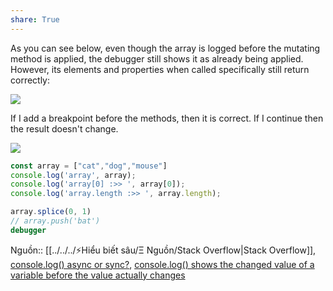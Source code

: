 ```yaml
---
share: True
---
```

As you can see below, even though the array is logged before the mutating method is applied, the debugger still shows it as already being applied. However, its elements and properties when called specifically still return correctly:

![](https://i.imgur.com/SjzA0DP.png)

If I add a breakpoint before the methods, then it is correct. If I continue then the result doesn't change.

![](https://i.imgur.com/AuWkA4C.png)


```js
const array = ["cat","dog","mouse"]
console.log('array', array);
console.log('array[0] :>> ', array[0]);
console.log('array.length :>> ', array.length);

array.splice(0, 1)
// array.push('bat')
debugger
```


Nguồn:: [[../../../⚡Hiểu biết sâu/Ξ Nguồn/Stack Overflow|Stack Overflow]], [console.log() async or sync?](https://stackoverflow.com/q/23392111/3416774), [console.log() shows the changed value of a variable before the value actually changes](https://stackoverflow.com/q/11284663/3416774)